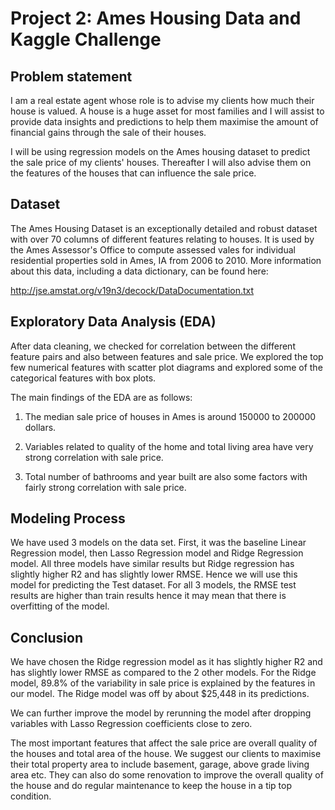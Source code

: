 # Project 2: Ames Housing Data and Kaggle Challenge

## Problem statement
I am a real estate agent whose role is to advise my clients how much their house is valued. A house is a huge asset for most families and I will assist to provide data insights and predictions to help them maximise the amount of financial gains through the sale of their houses.

I will be using regression models on the Ames housing dataset to predict the sale price of my clients' houses. Thereafter I will also advise them on the features of the houses that can influence the sale price.


## Dataset

The Ames Housing Dataset is an exceptionally detailed and robust dataset with over 70 columns of different features relating to houses. It is used by the Ames Assessor's Office to compute assessed vales for individual residential properties sold in Ames, IA from 2006 to 2010. More information about this data, including a data dictionary, can be found here:

http://jse.amstat.org/v19n3/decock/DataDocumentation.txt


## Exploratory Data Analysis (EDA)

After data cleaning, we checked for correlation between the different feature pairs and also between features and sale price. We explored the top few numerical features with scatter plot diagrams and explored some of the categorical features with box plots.

The main findings of the EDA are as follows:

1. The median sale price of houses in Ames is around 150000 to 200000 dollars. 

2. Variables related to quality of the home and total living area have very strong correlation with sale price.

3. Total number of bathrooms and year built are also some factors with fairly strong correlation with sale price.


## Modeling Process

We have used 3 models on the data set. First, it was the baseline Linear Regression model, then Lasso Regression model and Ridge Regression model. 
All three models have similar results but Ridge regression has slightly higher R2 and has slightly lower RMSE. Hence we will use this model for predicting the Test dataset. For all 3 models, the RMSE test results are higher than train results hence it may mean that there is overfitting of the model. 


## Conclusion
We have chosen the Ridge regression model as it has slightly higher R2 and has slightly lower RMSE as compared to the 2 other models. For the Ridge model, 89.8% of the variability in sale price is explained by the features in our model. The Ridge model was off by about $25,448 in its predictions.

We can further improve the model by rerunning the model after dropping variables with Lasso Regression coefficients close to zero.

The most important features that affect the sale price are overall quality of the houses and total area of the house. We suggest our clients to maximise their total property area to include basement, garage, above grade living area etc. They can also do some renovation to improve the overall quality of the house and do regular maintenance to keep the house in a tip top condition.